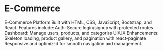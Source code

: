 # E-Commerce
E-Commerce Platform  Built with HTML, CSS, JavaScript, Bootstrap, and React. Features include:  Auth: Secure login/signup with protected routes Dashboard: Manage users, products, and categories UI/UX Enhancements: Skeleton loading, product gallery, and pagination with react-paginate Responsive and optimized for smooth navigation and management.
